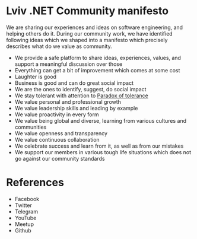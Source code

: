# Lviv .NET Community manifesto

We are sharing our experiences and ideas on software engineering, and helping others do it. 
During our community work, we have identified following ideas which we shaped into a manifesto which precisely describes what do we value as community. 


- We provide a safe platform to share ideas, experiences, values, and support a meaningful discussion over those 
- Everything can get a bit of improvement which comes at some cost
- Laughter is good
- Business is good and can do great social impact
- We are the ones to identify, suggest, do social impact
- We stay tolerant with attention to [Paradox of tolerance](https://en.wikipedia.org/wiki/Paradox_of_tolerance)
- We value personal and professional growth
- We value leadership skills and leading by example
- We value proactivity in every form
- We value being global and diverse, learning from various cultures and communities
- We value openness and transparency
- We value continuous collaboration
- We celebrate success and learn from it, as well as from our mistakes
- We support our members in various tough life situations which does not go against our community standards

# References
- Facebook
- Twitter
- Telegram
- YouTube
- Meetup
- Github